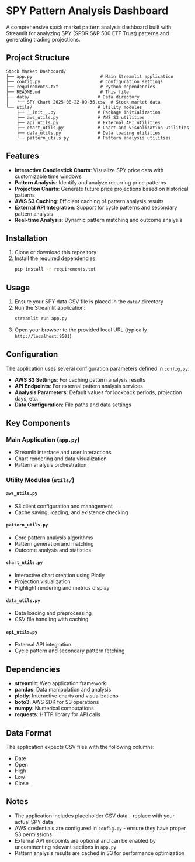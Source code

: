 # SPY Pattern Analysis Dashboard

A comprehensive stock market pattern analysis dashboard built with Streamlit for analyzing SPY (SPDR S&P 500 ETF Trust) patterns and generating trading projections.

## Project Structure

```
Stock Market Dashboard/
├── app.py                          # Main Streamlit application
├── config.py                       # Configuration settings
├── requirements.txt                # Python dependencies
├── README.md                       # This file
├── data/                          # Data directory
│   └── SPY Chart 2025-08-22-09-36.csv  # Stock market data
└── utils/                         # Utility modules
    ├── __init__.py                # Package initialization
    ├── aws_utils.py               # AWS S3 utilities
    ├── api_utils.py               # External API utilities
    ├── chart_utils.py             # Chart and visualization utilities
    ├── data_utils.py              # Data loading utilities
    └── pattern_utils.py           # Pattern analysis utilities
```

## Features

- **Interactive Candlestick Charts**: Visualize SPY price data with customizable time windows
- **Pattern Analysis**: Identify and analyze recurring price patterns
- **Projection Charts**: Generate future price projections based on historical patterns
- **AWS S3 Caching**: Efficient caching of pattern analysis results
- **External API Integration**: Support for cycle patterns and secondary pattern analysis
- **Real-time Analysis**: Dynamic pattern matching and outcome analysis

## Installation

1. Clone or download this repository
2. Install the required dependencies:
   ```bash
   pip install -r requirements.txt
   ```

## Usage

1. Ensure your SPY data CSV file is placed in the `data/` directory
2. Run the Streamlit application:
   ```bash
   streamlit run app.py
   ```
3. Open your browser to the provided local URL (typically `http://localhost:8501`)

## Configuration

The application uses several configuration parameters defined in `config.py`:

- **AWS S3 Settings**: For caching pattern analysis results
- **API Endpoints**: For external pattern analysis services
- **Analysis Parameters**: Default values for lookback periods, projection days, etc.
- **Data Configuration**: File paths and data settings

## Key Components

### Main Application (`app.py`)
- Streamlit interface and user interactions
- Chart rendering and data visualization
- Pattern analysis orchestration

### Utility Modules (`utils/`)

#### `aws_utils.py`
- S3 client configuration and management
- Cache saving, loading, and existence checking

#### `pattern_utils.py`
- Core pattern analysis algorithms
- Pattern generation and matching
- Outcome analysis and statistics

#### `chart_utils.py`
- Interactive chart creation using Plotly
- Projection visualization
- Highlight rendering and metrics display

#### `data_utils.py`
- Data loading and preprocessing
- CSV file handling with caching

#### `api_utils.py`
- External API integration
- Cycle pattern and secondary pattern fetching

## Dependencies

- **streamlit**: Web application framework
- **pandas**: Data manipulation and analysis
- **plotly**: Interactive charts and visualizations
- **boto3**: AWS SDK for S3 operations
- **numpy**: Numerical computations
- **requests**: HTTP library for API calls

## Data Format

The application expects CSV files with the following columns:
- Date
- Open
- High
- Low
- Close

## Notes

- The application includes placeholder CSV data - replace with your actual SPY data
- AWS credentials are configured in `config.py` - ensure they have proper S3 permissions
- External API endpoints are optional and can be enabled by uncommenting relevant sections in `app.py`
- Pattern analysis results are cached in S3 for performance optimization

